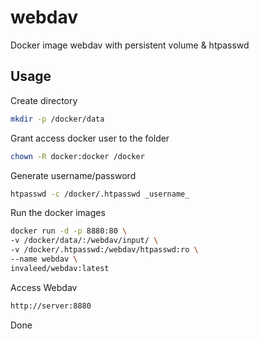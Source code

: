 # webdav
Docker image webdav with persistent volume & htpasswd

## Usage

Create directory

```bash
mkdir -p /docker/data
```

Grant access docker user to the folder
```bash
chown -R docker:docker /docker  
```

Generate username/password
```bash
htpasswd -c /docker/.htpasswd _username_
```
Run the docker images

```bash
docker run -d -p 8880:80 \
-v /docker/data/:/webdav/input/ \
-v /docker/.htpasswd:/webdav/htpasswd:ro \
--name webdav \
invaleed/webdav:latest
```

Access Webdav
```bash
http://server:8880
```

Done

